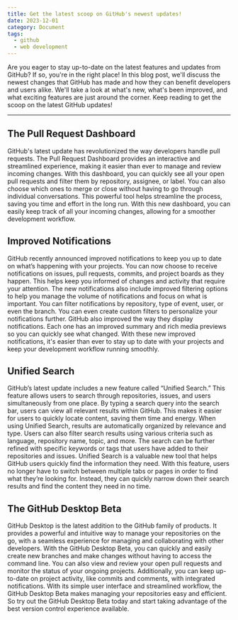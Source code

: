 ```yaml
---
title: Get the latest scoop on GitHub's newest updates!
date: 2023-12-01
category: Document
tags:
  - github
  - web development
---
```


Are you eager to stay up-to-date on the latest features and updates from GitHub? If so, you're in the right place! In this blog post, we'll discuss the newest changes that GitHub has made and how they can benefit developers and users alike. We'll take a look at what's new, what's been improved, and what exciting features are just around the corner. Keep reading to get the scoop on the latest GitHub updates!

---

## The Pull Request Dashboard

GitHub's latest update has revolutionized the way developers handle pull requests. The Pull Request Dashboard provides an interactive and streamlined experience, making it easier than ever to manage and review incoming changes. With this dashboard, you can quickly see all your open pull requests and filter them by repository, assignee, or label. You can also choose which ones to merge or close without having to go through individual conversations. This powerful tool helps streamline the process, saving you time and effort in the long run. With this new dashboard, you can easily keep track of all your incoming changes, allowing for a smoother development workflow.

## Improved Notifications

GitHub recently announced improved notifications to keep you up to date on what’s happening with your projects. You can now choose to receive notifications on issues, pull requests, commits, and project boards as they happen. This helps keep you informed of changes and activity that require your attention.
The new notifications also include improved filtering options to help you manage the volume of notifications and focus on what is important. You can filter notifications by repository, type of event, user, or even the branch. You can even create custom filters to personalize your notifications further.
GitHub also improved the way they display notifications. Each one has an improved summary and rich media previews so you can quickly see what changed.
With these new improved notifications, it's easier than ever to stay up to date with your projects and keep your development workflow running smoothly.

## Unified Search

GitHub’s latest update includes a new feature called “Unified Search.” This feature allows users to search through repositories, issues, and users simultaneously from one place. By typing a search query into the search bar, users can view all relevant results within GitHub. This makes it easier for users to quickly locate content, saving them time and energy.
When using Unified Search, results are automatically organized by relevance and type. Users can also filter search results using various criteria such as language, repository name, topic, and more. The search can be further refined with specific keywords or tags that users have added to their repositories and issues.
Unified Search is a valuable new tool that helps GitHub users quickly find the information they need. With this feature, users no longer have to switch between multiple tabs or pages in order to find what they’re looking for. Instead, they can quickly narrow down their search results and find the content they need in no time.

## The GitHub Desktop Beta

GitHub Desktop is the latest addition to the GitHub family of products. It provides a powerful and intuitive way to manage your repositories on the go, with a seamless experience for managing and collaborating with other developers. With the GitHub Desktop Beta, you can quickly and easily create new branches and make changes without having to access the command line. You can also view and review your open pull requests and monitor the status of your ongoing projects. Additionally, you can keep up-to-date on project activity, like commits and comments, with integrated notifications. With its simple user interface and streamlined workflow, the GitHub Desktop Beta makes managing your repositories easy and efficient. So try out the GitHub Desktop Beta today and start taking advantage of the best version control experience available.
